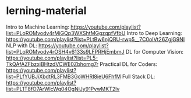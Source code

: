 # lerning-material
Intro to Machine Learning: https://youtube.com/playlist?list=PLoROMvodv4rMiGQp3WXShtMGgzqpfVfbU   Intro to Deep Learning: https://youtube.com/playlist?list=PLtBw6njQRU-rwp5__7C0oIVt26ZgjG9NI  NLP with DL: https://youtube.com/playlist?list=PLoROMvodv4rOSH4v6133s9LFPRHjEmbmJ  DL for Computer Vision: https://youtube.com/playlist?list=PL5-TkQAfAZFbzxjBHtzdVCWE0Zbhomg7r  Practical DL for Coders: https://youtube.com/playlist?list=PLfYUBJiXbdtRL3FMB3GoWHRI8ieU6FhfM  Full Stack DL: https://youtube.com/playlist?list=PL1T8fO7ArWlcWg04OgNiJy91PywMKT2lv
